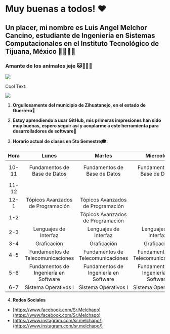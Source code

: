 # Muy buenas a todos! ♥
## Un placer, mi nombre es Luis Angel Melchor Cancino, estudiante de Ingeniería en Sistemas Computacionales en el Instituto Tecnológico de Tijuana, México :student::mexico:
### Amante de los animales jeje :cat::hamster::dog::rabbit:
![](https://media1.tenor.com/images/758f88d49d8e2b31fd46b420d8f0fbe5/tenor.gif?itemid=14462866)

<a href="http://cooltext.com" target="_top"><img src="https://cooltext.com/images/ct_pixel.gif" width="80" height="15" alt="Cool Text: Logo and Graphics Generator" border="0" /></a>

![](https://images.cooltext.com/5466535.png)

1. **Orgullosamente del municipio de Zihuatanejo, en el estado de Guerrero:ocean:**

2. **Estoy aprendiendo a usar GitHub, mis primeras impresiones han sido muy buenas, espero seguir así y acoplarme a este herramienta para desarrolladores de software:hugs:**

3. **Horario actual de clases en 5to Semestre:mortar_board::**

|  Hora |                 Lunes                 |                 Martes                |               Miercoles               |                 Jueves                |            Viernes           |
|:-----:|:-------------------------------------:|:-------------------------------------:|:-------------------------------------:|:-------------------------------------:|:----------------------------:|
| 10-11 |      Fundamentos de Base de Datos     |      Fundamentos de Base de Datos     |      Fundamentos de Base de Datos     |      Fundamentos de Base de Datos     | Fundamentos de Base de Datos |
| 11-12 |                                       |                                       |                                       |                                       |                              |
|  12-1 |   Tópicos Avanzados de Programación   |   Tópicos Avanzados de Programación   |                                       |   Tópicos Avanzados de Programación   |                              |
|  1-2  |                                       |   Tópicos Avanzados de Programación   |                                       |   Tópicos Avanzados de Programación   |                              |
|  2-3  |         Lenguajes de Interfaz         |         Lenguajes de Interfaz         |         Lenguajes de Interfaz         |         Lenguajes de Interfaz         |                              |
|  3-4  |              Graficación              |              Graficación              |              Graficación              |              Graficación              |                              |
|  4-5  |   Fundamentos de Telecomunicaciones   |   Fundamentos de Telecomunicaciones   |   Fundamentos de Telecomunicaciones   |   Fundamentos de Telecomunicaciones   |                              |
|  5-6  | Fundamentos de Ingeniería en Software | Fundamentos de Ingeniería en Software | Fundamentos de Ingeniería en Software | Fundamentos de Ingeniería en Software |                              |
|  6-7  |          Sistema Operativos I         |          Sistema Operativos I         |          Sistema Operativos I         |          Sistema Operativos I         |                              |

4. **Redes Sociales**
- [https://www.facebook.com/Sr.Melchapo](https://www.facebook.com/Sr.Melchapo)
- [https://www.instagram.com/sr.melchapo/](https://www.instagram.com/sr.melchapo/)

<!--
**MelchorLuis/MelchorLuis** is a ✨ _special_ ✨ repository because its `README.md` (this file) appears on your GitHub profile.

Here are some ideas to get you started:

- 🔭 I’m currently working on ...
- 🌱 I’m currently learning ...
- 👯 I’m looking to collaborate on ...
- 🤔 I’m looking for help with ...
- 💬 Ask me about ...
- 📫 How to reach me: ...
- 😄 Pronouns: ...
- ⚡ Fun fact: ...
-->

